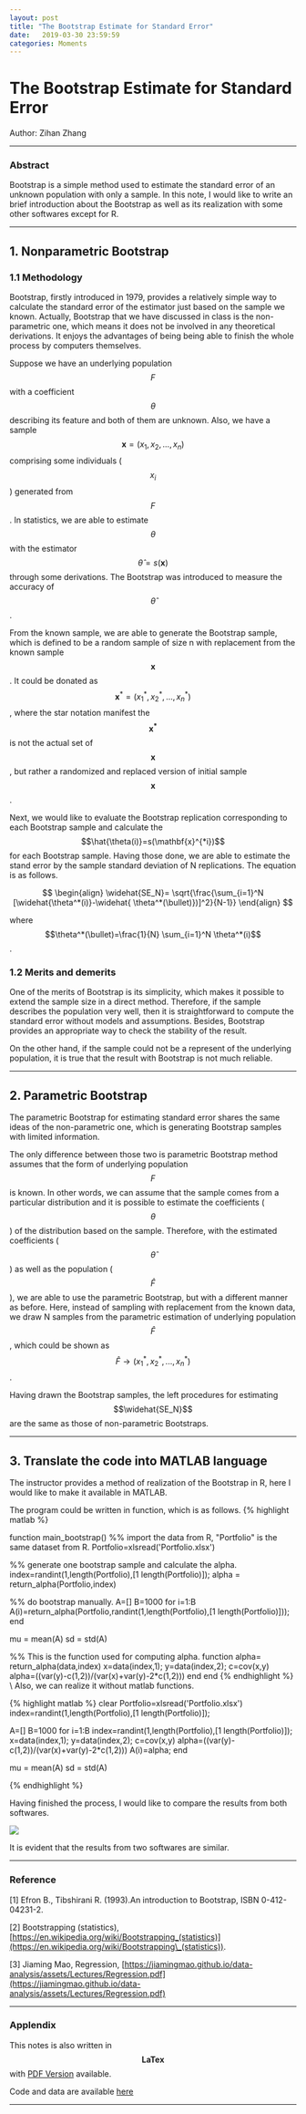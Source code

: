 ```yaml
---
layout: post
title: "The Bootstrap Estimate for Standard Error"
date:   2019-03-30 23:59:59
categories: Moments
---
```


# The Bootstrap Estimate for Standard Error

Author: Zihan Zhang

----
### Abstract

Bootstrap is a simple method used to estimate the standard error of an unknown population with only a sample. In this note, I would like to write an brief introduction about the Bootstrap as well as its realization with some other softwares except for R.

----
## 1. Nonparametric Bootstrap

### 1.1 Methodology
Bootstrap, firstly introduced in 1979, provides a relatively simple way to calculate the standard error of the estimator just based on the sample we known. Actually, Bootstrap that we have discussed in class is the non-parametric one, which means it does not be involved in any theoretical derivations. It enjoys the advantages of being being able to finish the whole process by  computers themselves. 

Suppose we have an underlying population $$F$$ with a coefficient $$\theta$$ describing its feature and both of them are unknown. Also, we have a sample $$\mathbf{x} = (x_1,x_2,...,x_n)$$ comprising some individuals ($$x_i$$) generated from $$F$$. In statistics, we are able to estimate $$\theta$$ with the estimator $$\hat{\theta}=s(\mathbf{x})$$ through some derivations. The Bootstrap was introduced to measure the accuracy of $$\hat{\theta}$$.

From the known sample, we are able to generate the Bootstrap sample, which is defined to be a random sample of size n with replacement from the known sample $$\mathbf{x}$$. It could be donated as $$\mathbf{x}^*=(x_1^*,x_2^*,...,x_n^*)$$, where the star notation manifest the $$\mathbf{x^*}$$ is not the actual set of $$\mathbf{x}$$, but rather a randomized and replaced version of initial sample $$\mathbf{x}$$.

Next, we would like to evaluate the Bootstrap replication corresponding to each Bootstrap sample and calculate the $$\hat{\theta(i)}=s(\mathbf{x}^{*i})$$ for each Bootstrap sample. Having those done, we are able to estimate the stand error by the sample standard deviation of N replications. The equation is as follows.

$$
\begin{align}
\widehat{SE_N}= \sqrt{\frac{\sum_{i=1}^N  [\widehat{\theta^*(i)}-\widehat{ \theta^*(\bullet)})]^2}{N-1}}
\end{align}
$$

where $$\theta^*(\bullet)=\frac{1}{N} \sum_{i=1}^N \theta^*(i)$$. 

### 1.2 Merits and demerits
One of the merits of Bootstrap is its simplicity, which makes it possible to extend the sample size in a direct method. Therefore, if the sample describes the population very well, then it is straightforward to compute the standard error without models and assumptions. Besides, Bootstrap provides an appropriate way to check the stability of the result.

On the other hand, if the sample could not be a represent of the underlying population, it is true that the result with Bootstrap is not much reliable.

----

## 2. Parametric Bootstrap

The parametric Bootstrap for estimating standard error shares the same ideas of the non-parametric one, which is generating Bootstrap samples with limited information. 

The only difference between those two is parametric Bootstrap method assumes that the form of underlying population $$F$$ is known. In other words, we can assume that the sample comes from a particular distribution and it is possible to estimate the coefficients ($$\theta$$) of the distribution based on the sample. Therefore, with the estimated coefficients ($$\hat{\theta}$$) as well as the population ($$\hat{F}$$), we are able to use the parametric Bootstrap, but with a different manner as before. Here, instead of sampling with replacement from the known data, we draw N samples from the parametric estimation of underlying population $$\hat{F}$$, which could be shown as $$\hat{F} \rightarrow (x_1^*,x_2^*,...,x_n^*)$$.

Having drawn the Bootstrap samples, the left procedures for estimating $$\widehat{SE_N}$$ are the same as those of non-parametric Bootstraps.

----

## 3. Translate the code into MATLAB language

The instructor provides a method of realization of the Bootstrap in R, here I would like to make it available in MATLAB.

The program could be written in function, which is as follows.
{% highlight matlab %}

function main_bootstrap()
%% import the data from R, "Portfolio" is the same dataset from R.
Portfolio=xlsread('Portfolio.xlsx')

%% generate one bootstrap sample and calculate the alpha.
index=randint(1,length(Portfolio),[1 length(Portfolio)]);
alpha = return_alpha(Portfolio,index) 

%% do bootstrap manually.
A=[]
B=1000
for i=1:B
A(i)=return_alpha(Portfolio,randint(1,length(Portfolio),[1 length(Portfolio)]));
end

mu = mean(A)
sd = std(A)

%% This is the function used for computing alpha.
    function alpha= return_alpha(data,index)
        x=data(index,1);
        y=data(index,2);
        c=cov(x,y)
        alpha=((var(y)-c(1,2))/(var(x)+var(y)-2*c(1,2)))
    end
end
{% endhighlight %}
\\
Also, we can realize it without matlab functions.


{% highlight matlab %}
clear
Portfolio=xlsread('Portfolio.xlsx')
index=randint(1,length(Portfolio),[1 length(Portfolio)]);

A=[]
B=1000
for i=1:B
    index=randint(1,length(Portfolio),[1 length(Portfolio)]);
    x=data(index,1);
    y=data(index,2);
    c=cov(x,y)
    alpha=((var(y)-c(1,2))/(var(x)+var(y)-2*c(1,2)))
    A(i)=alpha;
end

mu = mean(A)
sd = std(A)

{% endhighlight %}

Having finished the process, I would like to compare the results from both softwares.


<img src="/static/posts/HW2/table1.png">



It is evident that the results from two softwares are similar.

-----

### Reference
[1] Efron B., Tibshirani R. (1993).An introduction to Bootstrap, ISBN 0-412-04231-2.

[2] Bootstrapping (statistics), [https://en.wikipedia.org/wiki/Bootstrapping_(statistics)](https://en.wikipedia.org/wiki/Bootstrapping\_(statistics)).

[3] Jiaming Mao, Regression, [https://jiamingmao.github.io/data-analysis/assets/Lectures/Regression.pdf](https://jiamingmao.github.io/data-analysis/assets/Lectures/Regression.pdf)

----
### Applendix
This notes is also written in $$\mathbf{LaTex}$$ with [PDF Version]({{site.baseurl}}/assets/HW2_zzh.pdf) available. 

Code and data are available [here](https://github.com/landbuland/landbuland.github.io/tree/master/assets/Portfolio)

----
